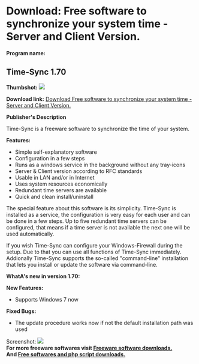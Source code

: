 # Download: Free software to synchronize your system time - Server and Client Version.

**Program name:**

## Time-Sync 1.70

  
**Thumbshot:** ![](http://www.freewarefiles.com/screenshot/sstimesync_md.jpg)   
  
**Download link:** [Download Free software to synchronize your system time - Server and Client Version.](http://freesoftwares.boysofts.com/Time-Sync_program_50013.html)  
  


**Publisher's Description**  
  


Time-Sync is a freeware software to synchronize the time of your system. 

**Features:**

  * Simple self-explanatory software 
  * Configuration in a few steps 
  * Runs as a windows service in the background without any tray-icons 
  * Server & Client version according to RFC standards 
  * Usable in LAN and/or in Internet 
  * Uses system resources economically 
  * Redundant time servers are available 
  * Quick and clean install/uninstall 

The special feature about this software is its simplicity. Time-Sync is installed as a service, the configuration is very easy for each user and can be done in a few steps. Up to five redundant time servers can be configured, that means if a time server is not available the next one will be used automatically.

If you wish Time-Sync can configure your Windows-Firewall during the setup. Due to that you can use all functions of Time-Sync immediately. Addionally Time-Sync supports the so-called "command-line" installation that lets you install or update the software via command-line.

**WhatA's new in version 1.70:**

**New Features:**

  * Supports Windows 7 now 

**Fixed Bugs:**

  * The update procedure works now if not the default installation path was used 

  
  
Screenshot: ![](http://www.freewarefiles.com/screenshot/sstimesync.jpg)   
**For more freeware softwares visit [Freeware software downloads.](http://freesoftwares.boysofts.com/)**   
**And [Free softwares and php script downloads.](http://www.boysofts.com/)**
